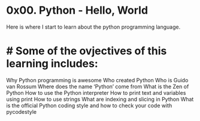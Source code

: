 # 0x00. Python - Hello, World
Here is where I start to learn about the python programming language.

# # Some of the ovjectives of this learning includes:
Why Python programming is awesome
Who created Python
Who is Guido van Rossum
Where does the name ‘Python’ come from
What is the Zen of Python
How to use the Python interpreter
How to print text and variables using print
How to use strings
What are indexing and slicing in Python
What is the official Python coding style and how to check your code with pycodestyle

